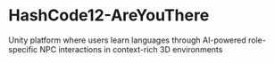 # HashCode12-AreYouThere
Unity platform where users learn languages through AI-powered role-specific NPC interactions in context-rich 3D environments
